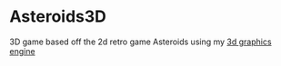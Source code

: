 # Asteroids3D
3D game based off the 2d retro game Asteroids using my <a href='https://github.com/jacksonjw12/3DGraphicsJS'>3d graphics engine</a>

